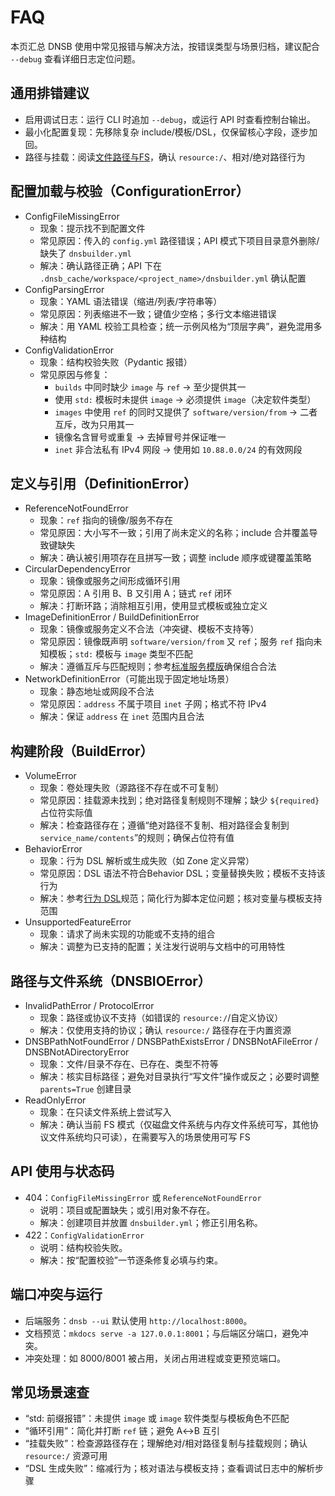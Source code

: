 # FAQ

本页汇总 DNSB 使用中常见报错与解决方法，按错误类型与场景归档，建议配合 `--debug` 查看详细日志定位问题。

## 通用排错建议

- 启用调试日志：运行 CLI 时追加 `--debug`，或运行 API 时查看控制台输出。
- 最小化配置复现：先移除复杂 include/模板/DSL，仅保留核心字段，逐步加回。
- 路径与挂载：阅读[文件路径与FS](rule/paths-and-fs.md)，确认 `resource:/`、相对/绝对路径行为

## 配置加载与校验（ConfigurationError）

- ConfigFileMissingError
  - 现象：提示找不到配置文件
  - 常见原因：传入的 `config.yml` 路径错误；API 模式下项目目录意外删除/缺失了 `dnsbuilder.yml`
  - 解决：确认路径正确；API 下在 `.dnsb_cache/workspace/<project_name>/dnsbuilder.yml` 确认配置
- ConfigParsingError
  - 现象：YAML 语法错误（缩进/列表/字符串等）
  - 常见原因：列表缩进不一致；键值少空格；多行文本缩进错误
  - 解决：用 YAML 校验工具检查；统一示例风格为“顶层字典”，避免混用多种结构
- ConfigValidationError
  - 现象：结构校验失败（Pydantic 报错）
  - 常见原因与修复：
    - `builds` 中同时缺少 `image` 与 `ref` → 至少提供其一
    - 使用 `std:` 模板时未提供 `image` → 必须提供 `image`（决定软件类型）
    - `images` 中使用 `ref` 的同时又提供了 `software/version/from` → 二者互斥，改为只用其一
    - 镜像名含冒号或重复 → 去掉冒号并保证唯一
    - `inet` 非合法私有 IPv4 网段 → 使用如 `10.88.0.0/24` 的有效网段

## 定义与引用（DefinitionError）

- ReferenceNotFoundError
  - 现象：`ref` 指向的镜像/服务不存在
  - 常见原因：大小写不一致；引用了尚未定义的名称；include 合并覆盖导致键缺失
  - 解决：确认被引用项存在且拼写一致；调整 include 顺序或键覆盖策略
- CircularDependencyError
  - 现象：镜像或服务之间形成循环引用
  - 常见原因：A 引用 B、B 又引用 A；链式 `ref` 闭环
  - 解决：打断环路；消除相互引用，使用显式模板或独立定义
- ImageDefinitionError / BuildDefinitionError
  - 现象：镜像或服务定义不合法（冲突键、模板不支持等）
  - 常见原因：镜像既声明 `software/version/from` 又 `ref`；服务 `ref` 指向未知模板；`std:` 模板与 `image` 类型不匹配
  - 解决：遵循互斥与匹配规则；参考[标准服务模版](rule/build-templates.md)确保组合合法
- NetworkDefinitionError（可能出现于固定地址场景）
  - 现象：静态地址或网段不合法
  - 常见原因：`address` 不属于项目 `inet` 子网；格式不符 IPv4
  - 解决：保证 `address` 在 `inet` 范围内且合法

## 构建阶段（BuildError）

- VolumeError
  - 现象：卷处理失败（源路径不存在或不可复制）
  - 常见原因：挂载源未找到；绝对路径复制规则不理解；缺少 `${required}` 占位符实际值
  - 解决：检查路径存在；遵循“绝对路径不复制、相对路径会复制到 `service_name/contents`”的规则；确保占位符有值
- BehaviorError
  - 现象：行为 DSL 解析或生成失败（如 Zone 定义异常）
  - 常见原因：DSL 语法不符合Behavior DSL；变量替换失败；模板不支持该行为
  - 解决：参考[行为 DSL](rule/behavior-dsl.md)规范；简化行为脚本定位问题；核对变量与模板支持范围
- UnsupportedFeatureError
  - 现象：请求了尚未实现的功能或不支持的组合
  - 解决：调整为已支持的配置；关注发行说明与文档中的可用特性

## 路径与文件系统（DNSBIOError）

- InvalidPathError / ProtocolError
  - 现象：路径或协议不支持（如错误的 `resource:/`/自定义协议）
  - 解决：仅使用支持的协议；确认 `resource:/` 路径存在于内置资源
- DNSBPathNotFoundError / DNSBPathExistsError / DNSBNotAFileError / DNSBNotADirectoryError
  - 现象：文件/目录不存在、已存在、类型不符等
  - 解决：核实目标路径；避免对目录执行“写文件”操作或反之；必要时调整 `parents=True` 创建目录
- ReadOnlyError
  - 现象：在只读文件系统上尝试写入
  - 解决：确认当前 FS 模式（仅磁盘文件系统与内存文件系统可写，其他协议文件系统均只可读），在需要写入的场景使用可写 FS

## API 使用与状态码

- 404：`ConfigFileMissingError` 或 `ReferenceNotFoundError`
  - 说明：项目或配置缺失；或引用对象不存在。
  - 解决：创建项目并放置 `dnsbuilder.yml`；修正引用名称。
- 422：`ConfigValidationError`
  - 说明：结构校验失败。
  - 解决：按“配置校验”一节逐条修复必填与约束。

## 端口冲突与运行

- 后端服务：`dnsb --ui` 默认使用 `http://localhost:8000`。
- 文档预览：`mkdocs serve -a 127.0.0.1:8001`；与后端区分端口，避免冲突。
- 冲突处理：如 8000/8001 被占用，关闭占用进程或变更预览端口。

## 常见场景速查

- “std: 前缀报错”：未提供 `image` 或 `image` 软件类型与模板角色不匹配
- “循环引用”：简化并打断 `ref` 链；避免 A↔B 互引
- “挂载失败”：检查源路径存在；理解绝对/相对路径复制与挂载规则；确认 `resource:/` 资源可用
- “DSL 生成失败”：缩减行为；核对语法与模板支持；查看调试日志中的解析步骤

